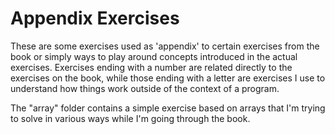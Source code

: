 # Appendix Exercises

These are some exercises used as 'appendix' to certain exercises from the book or simply ways to play around concepts introduced in the actual exercises. Exercises ending with a number are related directly to the exercises on the book, while those ending with a letter are exercises I use to understand how things work outside of the context of a program.

The "array" folder contains a simple exercise based on arrays that I'm trying to solve in various ways while I'm going through the book.
